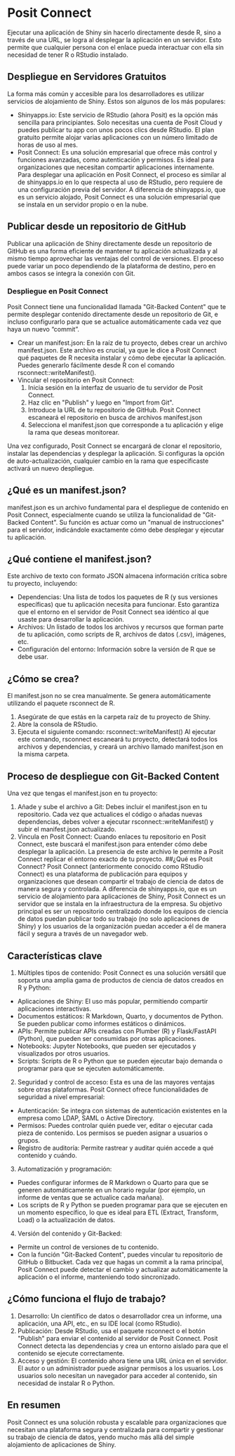 # Posit Connect

Ejecutar una aplicación de Shiny sin hacerlo directamente desde R, sino a través de una URL, se logra al desplegar la aplicación en un servidor. Esto permite que cualquier persona con el enlace pueda interactuar con ella sin necesidad de tener R o RStudio instalado.

## Despliegue en Servidores Gratuitos

La forma más común y accesible para los desarrolladores es utilizar servicios de alojamiento de Shiny. Estos son algunos de los más populares:
- Shinyapps.io: Este servicio de RStudio (ahora Posit) es la opción más sencilla para principiantes. Solo necesitas una cuenta de Posit Cloud y puedes publicar tu app con unos pocos clics desde RStudio. El plan gratuito permite alojar varias aplicaciones con un número limitado de horas de uso al mes.
- Posit Connect: Es una solución empresarial que ofrece más control y funciones avanzadas, como autenticación y permisos. Es ideal para organizaciones que necesitan compartir aplicaciones internamente. Para desplegar una aplicación en Posit Connect, el proceso es similar al de shinyapps.io en lo que respecta al uso de RStudio, pero requiere de una configuración previa del servidor. A diferencia de shinyapps.io, que es un servicio alojado, Posit Connect es una solución empresarial que se instala en un servidor propio o en la nube.
## Publicar desde un repositorio de GitHub

Publicar una aplicación de Shiny directamente desde un repositorio de GitHub es una forma eficiente de mantener tu aplicación actualizada y al mismo tiempo aprovechar las ventajas del control de versiones. El proceso puede variar un poco dependiendo de la plataforma de destino, pero en ambos casos se integra la conexión con Git.
### Despliegue en Posit Connect
Posit Connect tiene una funcionalidad llamada "Git-Backed Content" que te permite desplegar contenido directamente desde un repositorio de Git, e incluso configurarlo para que se actualice automáticamente cada vez que haya un nuevo “commit”.
- Crear un manifest.json: En la raíz de tu proyecto, debes crear un archivo manifest.json. Este archivo es crucial, ya que le dice a Posit Connect qué paquetes de R necesita instalar y cómo debe ejecutar la aplicación. Puedes generarlo fácilmente desde R con el comando rsconnect::writeManifest().
- Vincular el repositorio en Posit Connect:
  1. Inicia sesión en la interfaz de usuario de tu servidor de Posit Connect.
  2. Haz clic en "Publish" y luego en "Import from Git".
  3. Introduce la URL de tu repositorio de GitHub. Posit Connect escaneará el repositorio en busca de archivos manifest.json
  4. Selecciona el manifest.json que corresponde a tu aplicación y elige la rama que deseas monitorear.
  
Una vez configurado, Posit Connect se encargará de clonar el repositorio, instalar las dependencias y desplegar la aplicación. Si configuras la opción de auto-actualización, cualquier cambio en la rama que especificaste activará un nuevo despliegue.
## ¿Qué es un manifest.json?
manifest.json es un archivo fundamental para el despliegue de contenido en Posit Connect, especialmente cuando se utiliza la funcionalidad de "Git-Backed Content". Su función es actuar como un "manual de instrucciones" para el servidor, indicándole exactamente cómo debe desplegar y ejecutar tu aplicación.
## ¿Qué contiene el manifest.json?
Este archivo de texto con formato JSON almacena información crítica sobre tu proyecto, incluyendo:
- Dependencias: Una lista de todos los paquetes de R (y sus versiones específicas) que tu aplicación necesita para funcionar. Esto garantiza que el entorno en el servidor de Posit Connect sea idéntico al que usaste para desarrollar la aplicación.
- Archivos: Un listado de todos los archivos y recursos que forman parte de tu aplicación, como scripts de R, archivos de datos (.csv), imágenes, etc.
- Configuración del entorno: Información sobre la versión de R que se debe usar.
## ¿Cómo se crea?
El manifest.json no se crea manualmente. Se genera automáticamente utilizando el paquete rsconnect de R.
1. Asegúrate de que estás en la carpeta raíz de tu proyecto de Shiny.
2. Abre la consola de RStudio.
3. Ejecuta el siguiente comando:  rsconnect::writeManifest()
Al ejecutar este comando, rsconnect escaneará tu proyecto, detectará todos los archivos y dependencias, y creará un archivo llamado manifest.json en la misma carpeta.
## Proceso de despliegue con Git-Backed Content
Una vez que tengas el manifest.json en tu proyecto:
1. Añade y sube el archivo a Git: Debes incluir el manifest.json en tu repositorio. Cada vez que actualices el código o añadas nuevas dependencias, debes volver a ejecutar rsconnect::writeManifest() y subir el manifest.json actualizado.
2. Vincula en Posit Connect: Cuando enlaces tu repositorio en Posit Connect, este buscará el manifest.json para entender cómo debe desplegar la aplicación. La presencia de este archivo le permite a Posit Connect replicar el entorno exacto de tu proyecto.
##¿Qué es Posit Connect?
Posit Connect (anteriormente conocido como RStudio Connect) es una plataforma de publicación para equipos y organizaciones que desean compartir el trabajo de ciencia de datos de manera segura y controlada. A diferencia de shinyapps.io, que es un servicio de alojamiento para aplicaciones de Shiny, Posit Connect es un servidor que se instala en la infraestructura de la empresa.
Su objetivo principal es ser un repositorio centralizado donde los equipos de ciencia de datos puedan publicar todo su trabajo (no solo aplicaciones de Shiny) y los usuarios de la organización puedan acceder a él de manera fácil y segura a través de un navegador web.

## Características clave
1. Múltiples tipos de contenido: Posit Connect es una solución versátil que soporta una amplia gama de productos de ciencia de datos creados en R y Python:
  - Aplicaciones de Shiny: El uso más popular, permitiendo compartir aplicaciones interactivas.
  - Documentos estáticos: R Markdown, Quarto, y documentos de Python. Se pueden publicar como informes estáticos o dinámicos.
  - APIs: Permite publicar APIs creadas con Plumber (R) y Flask/FastAPI (Python), que pueden ser consumidas por otras aplicaciones.
  - Notebooks: Jupyter Notebooks, que pueden ser ejecutados y visualizados por otros usuarios.
  - Scripts: Scripts de R o Python que se pueden ejecutar bajo demanda o programar para que se ejecuten automáticamente.
2. Seguridad y control de acceso: Esta es una de las mayores ventajas sobre otras plataformas. Posit Connect ofrece funcionalidades de seguridad a nivel empresarial:
  - Autenticación: Se integra con sistemas de autenticación existentes en la empresa como LDAP, SAML o Active Directory.
  - Permisos: Puedes controlar quién puede ver, editar o ejecutar cada pieza de contenido. Los permisos se pueden asignar a usuarios o grupos.
  - Registro de auditoría: Permite rastrear y auditar quién accede a qué contenido y cuándo.
3. Automatización y programación:
  - Puedes configurar informes de R Markdown o Quarto para que se generen automáticamente en un horario regular (por ejemplo, un informe de ventas que se actualice cada mañana).
  - Los scripts de R y Python se pueden programar para que se ejecuten en un momento específico, lo que es ideal para ETL (Extract, Transform, Load) o la actualización de datos.
4. Versión del contenido y Git-Backed:
  - Permite un control de versiones de tu contenido.
  - Con la función "Git-Backed Content", puedes vincular tu repositorio de GitHub o Bitbucket. Cada vez que hagas un commit a la rama principal, Posit Connect puede detectar el cambio y actualizar automáticamente la aplicación o el informe, manteniendo todo sincronizado.
## ¿Cómo funciona el flujo de trabajo?
1. Desarrollo: Un científico de datos o desarrollador crea un informe, una aplicación, una API, etc., en su IDE local (como RStudio).
2. Publicación: Desde RStudio, usa el paquete rsconnect o el botón "Publish" para enviar el contenido al servidor de Posit Connect. Posit Connect detecta las dependencias y crea un entorno aislado para que el contenido se ejecute correctamente.
3. Acceso y gestión: El contenido ahora tiene una URL única en el servidor. El autor o un administrador puede asignar permisos a los usuarios. Los usuarios solo necesitan un navegador para acceder al contenido, sin necesidad de instalar R o Python.
## En resumen
Posit Connect es una solución robusta y escalable para organizaciones que necesitan una plataforma segura y centralizada para compartir y gestionar su trabajo de ciencia de datos, yendo mucho más allá del simple alojamiento de aplicaciones de Shiny.

